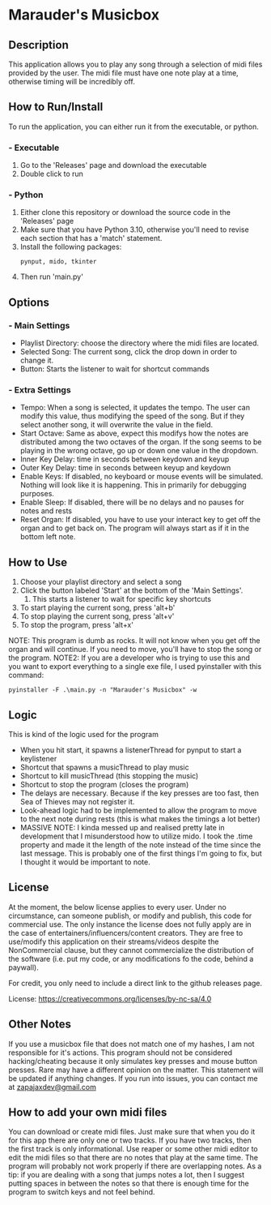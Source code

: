 # Marauder's Musicbox

## Description
This application allows you to play any song through a selection of midi files provided by the user. The midi file must have one note play at a time, otherwise timing will be incredibly off.

## How to Run/Install
To run the application, you can either run it from the executable, or python.

### - Executable
 1. Go to the 'Releases' page and download the executable
 2. Double click to run

### - Python
 1. Either clone this repository or download the source code in the 'Releases' page
 2. Make sure that you have Python 3.10, otherwise you'll need to revise each section that has a 'match' statement.
 3. Install the following packages:
    ```
    pynput, mido, tkinter
    ```
 4. Then run 'main.py'

## Options
### - Main Settings
 - Playlist Directory: choose the directory where the midi files are located.
 - Selected Song: The current song, click the drop down in order to change it.
 - Button: Starts the listener to wait for shortcut commands
### - Extra Settings
 - Tempo: When a song is selected, it updates the tempo. The user can modify this value, thus modifying the speed of the song. But if they select another song, it will overwrite the value in the field.
 - Start Octave: Same as above, expect this modifys how the notes are distributed among the two octaves of the organ. If the song seems to be playing in the wrong octave, go up or down one value in the dropdown.
 - Inner Key Delay: time in seconds between keydown and keyup
 - Outer Key Delay: time in seconds between keyup and keydown
 - Enable Keys: If disabled, no keyboard or mouse events will be simulated. Nothing will look like it is happening. This in primarily for debugging purposes.
 - Enable Sleep: If disabled, there will be no delays and no pauses for notes and rests
 - Reset Organ: If disabled, you have to use your interact key to get off the organ and to get back on. The program will always start as if it in the bottom left note.

## How to Use
 1. Choose your playlist directory and select a song
 2. Click the button labeled 'Start' at the bottom of the 'Main Settings'.
    1. This starts a listener to wait for specific key shortcuts
 3. To start playing the current song, press 'alt+b'
 4. To stop playing the current song, press 'alt+v'
 5. To stop the program, press 'alt+x'

 NOTE: This program is dumb as rocks. It will not know when you get off the organ and will continue. If you need to move, you'll have to stop the song or the program.
 NOTE2: If you are a developer who is trying to use this and you want to export everything to a single exe file, I used pyinstaller with this command:
 ```
 pyinstaller -F .\main.py -n "Marauder's Musicbox" -w
 ```

## Logic
This is kind of the logic used for the program
- When you hit start, it spawns a listenerThread for pynput to start a keylistener
- Shortcut that spawns a musicThread to play music
- Shortcut to kill musicThread (this stopping the music)
- Shortcut to stop the program (closes the program)
- The delays are necessary. Because if the key presses are too fast, then Sea of Thieves may not register it.
- Look-ahead logic had to be implemented to allow the program to move to the next note during rests (this is what makes the timings a lot better)
- MASSIVE NOTE: I kinda messed up and realised pretty late in development that I misunderstood how to utilize mido. I took the .time property and made it the length of the note instead of the time since the last message. This is probably one of the first things I'm going to fix, but I thought it would be important to note.

## License
At the moment, the below license applies to every user. Under no circumstance, can someone publish, or modify and publish, this code for commercial use. The only instance the license does not fully apply are in the case of entertainers/influencers/content creators. They are free to use/modify this application on their streams/videos despite the NonCommercial clause, but they cannot commercialize the distribution of the software (i.e. put my code, or any modifications fo the code, behind a paywall).

For credit, you only need to include a direct link to the github releases page.

License: https://creativecommons.org/licenses/by-nc-sa/4.0

## Other Notes
If you use a musicbox file that does not match one of my hashes, I am not responsible for it's actions. 
This program should not be considered hacking/cheating because it only simulates key presses and mouse button presses. Rare may have a different opinion on the matter. This statement will be updated if anything changes.
If you run into issues, you can contact me at zapajaxdev@gmail.com

## How to add your own midi files
You can download or create midi files. Just make sure that when you do it for this app there are only one or two tracks. If you have two tracks, then the first track is only informational.
Use reaper or some other midi editor to edit the midi files so that there are no notes that play at the same time. The program will probably not work properly if there are overlapping notes.
As a tip: if you are dealing with a song that jumps notes a lot, then I suggest putting spaces in between the notes so that there is enough time for the program to switch keys and not feel behind.
